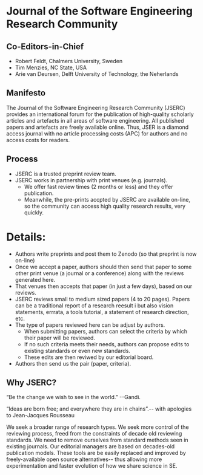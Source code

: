 # Journal of the Software Engineering Research Community

## Co-Editors-in-Chief

- Robert Feldt, Chalmers University, Sweden
- Tim Menzies, NC State, USA
- Arie van Deursen, Delft University of Technology, the Neherlands

## Manifesto

The Journal of the Software Engineering Research Community
(JSERC) provides an international forum for the publication of high-quality scholarly articles and artefacts in all areas of software engineering. All published papers and artefacts are freely available online. Thus, JSER is a diamond access journal with no article processing costs (APC) for authors and no access costs for readers.


## Process

- JSERC is a trusted preprint review team.
- JSERC works in partnership  with print venues (e.g. journals).
  - We offer fast review times (2 months or less)
    and they offer publication.
  - Meanwhile, the pre-prints accpted  by JSERC are available
    on-line, so the community can access high quality research
    results, very quickly.

# Details:

- Authors write preprints and post them to Zenodo (so that
  preprint is now on-line)
- Once we accept a paper, authors should then send  that
  paper to some other print venue (a journal or a conference) 
  along with the reviews generated here.
- That venues then accepts that paper (in just a few days),
  based  on our reviews.
- JSERC reviews small to medium sized papers (4 to 20 pages).
  Papers can be a traditional report of a research reesult i
  but also vision statements, errrata, a tools tutorial,
  a statement of research direction, etc.
- The type of papers reviewed here can be adjust by authors.
  - When submitting papers, authors can select the criteria by
  which their paper will be reviewed.
  - If no such criteria meets their needs, authors can propose
    edits to existing standards or even new standards. 
  - These
    edits are then reviwed by our editorial board.
- Authors then send us the pair (paper, criteria). 

## Why JSERC?

“Be the change we wish to see in the world.” --Gandi.

“Ideas are born free; and everywhere they are  in chains”.-- with
apologies to Jean-Jacques Rousseau


We seek a broader range of research types.
We seek more control of the reviewing process,
freed from the constraints of decade old reviewing standards.
We need to remove ourselves from standard methods seen in
existing journals.  Our editorial managers  are based on decades-old
publication models. These tools are be easily replaced and improved
by freely-available open source
alternatives--
thus allowing
more experimentation and faster evolution of how we share science
in SE.

